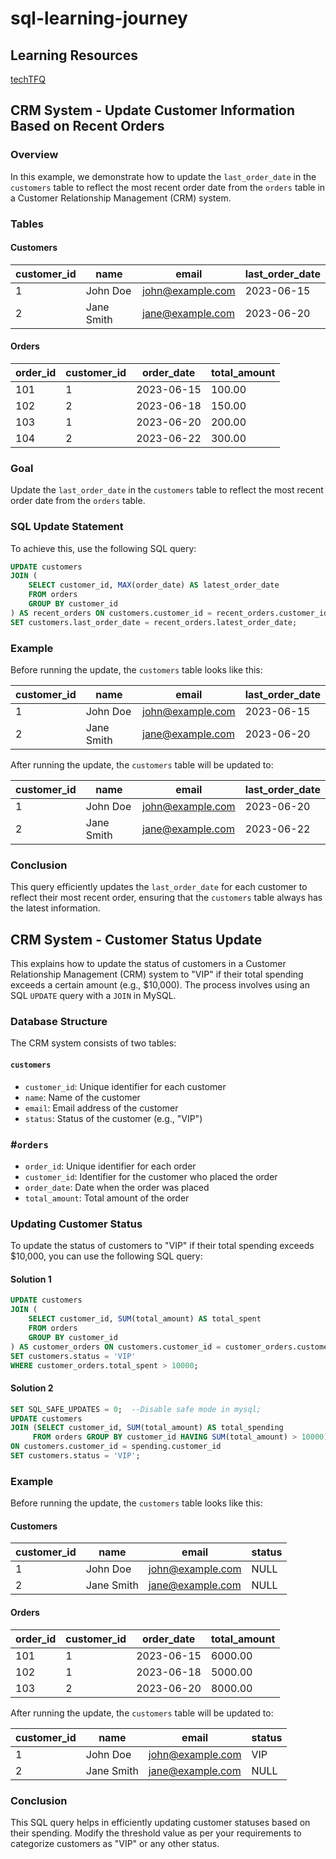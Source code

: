 # sql-learning-journey

## Learning Resources
[techTFQ](https://www.youtube.com/watch?v=a-hFbr-4VQQ&list=PLavw5C92dz9Ef4E-1Zi9KfCTXS_IN8gXZ)

## CRM System - Update Customer Information Based on Recent Orders

### Overview

In this example, we demonstrate how to update the `last_order_date` in the `customers` table to reflect the most recent order date from the `orders` table in a Customer Relationship Management (CRM) system.

### Tables

#### Customers

| customer_id | name | email | last_order_date |
|-------------|------|-------|-----------------|
| 1           | John Doe | john@example.com | 2023-06-15     |
| 2           | Jane Smith | jane@example.com | 2023-06-20     |

#### Orders

| order_id | customer_id | order_date | total_amount |
|----------|-------------|------------|--------------|
| 101      | 1           | 2023-06-15 | 100.00       |
| 102      | 2           | 2023-06-18 | 150.00       |
| 103      | 1           | 2023-06-20 | 200.00       |
| 104      | 2           | 2023-06-22 | 300.00       |

### Goal

Update the `last_order_date` in the `customers` table to reflect the most recent order date from the `orders` table.

### SQL Update Statement

To achieve this, use the following SQL query:

```sql
UPDATE customers
JOIN (
    SELECT customer_id, MAX(order_date) AS latest_order_date
    FROM orders
    GROUP BY customer_id
) AS recent_orders ON customers.customer_id = recent_orders.customer_id
SET customers.last_order_date = recent_orders.latest_order_date;
```
### Example

Before running the update, the `customers` table looks like this:

| customer_id | name | email | last_order_date |
|-------------|------|-------|-----------------|
| 1           | John Doe | john@example.com | 2023-06-15     |
| 2           | Jane Smith | jane@example.com | 2023-06-20     |

After running the update, the `customers` table will be updated to:

| customer_id | name | email | last_order_date |
|-------------|------|-------|-----------------|
| 1           | John Doe | john@example.com | 2023-06-20     |
| 2           | Jane Smith | jane@example.com | 2023-06-22     |

### Conclusion

This query efficiently updates the `last_order_date` for each customer to reflect their most recent order, ensuring that the `customers` table always has the latest information.


## CRM System - Customer Status Update

This explains how to update the status of customers in a Customer Relationship Management (CRM) system to "VIP" if their total spending exceeds a certain amount (e.g., $10,000). The process involves using an SQL `UPDATE` query with a `JOIN` in MySQL.

### Database Structure

The CRM system consists of two tables:

#### `customers`
- `customer_id`: Unique identifier for each customer
- `name`: Name of the customer
- `email`: Email address of the customer
- `status`: Status of the customer (e.g., "VIP")

### #`orders`
- `order_id`: Unique identifier for each order
- `customer_id`: Identifier for the customer who placed the order
- `order_date`: Date when the order was placed
- `total_amount`: Total amount of the order

### Updating Customer Status

To update the status of customers to "VIP" if their total spending exceeds $10,000, you can use the following SQL query:

#### Solution 1

```sql
UPDATE customers
JOIN (
    SELECT customer_id, SUM(total_amount) AS total_spent
    FROM orders
    GROUP BY customer_id
) AS customer_orders ON customers.customer_id = customer_orders.customer_id
SET customers.status = 'VIP'
WHERE customer_orders.total_spent > 10000;
```
#### Solution 2

```sql
SET SQL_SAFE_UPDATES = 0;  --Disable safe mode in mysql;
UPDATE customers
JOIN (SELECT customer_id, SUM(total_amount) AS total_spending 
     FROM orders GROUP BY customer_id HAVING SUM(total_amount) > 10000) AS spending
ON customers.customer_id = spending.customer_id
SET customers.status = 'VIP';
```
### Example

Before running the update, the `customers` table looks like this:
#### Customers

| customer_id | name | email | status |
|-------------|------|-------|-----------------|
| 1           | John Doe | john@example.com | NULL     |
| 2           | Jane Smith | jane@example.com | NULL     |

#### Orders

| order_id | customer_id | order_date | total_amount |
|----------|-------------|------------|--------------|
| 101      | 1           | 2023-06-15 | 6000.00       |
| 102      | 1           | 2023-06-18 | 5000.00       |
| 103      | 2           | 2023-06-20 | 8000.00       |

After running the update, the `customers` table will be updated to:

| customer_id | name | email | status |
|-------------|------|-------|-----------------|
| 1           | John Doe | john@example.com | VIP     |
| 2           | Jane Smith | jane@example.com | NULL     |

### Conclusion

This SQL query helps in efficiently updating customer statuses based on their spending. Modify the threshold value as per your requirements to categorize customers as "VIP" or any other status.
